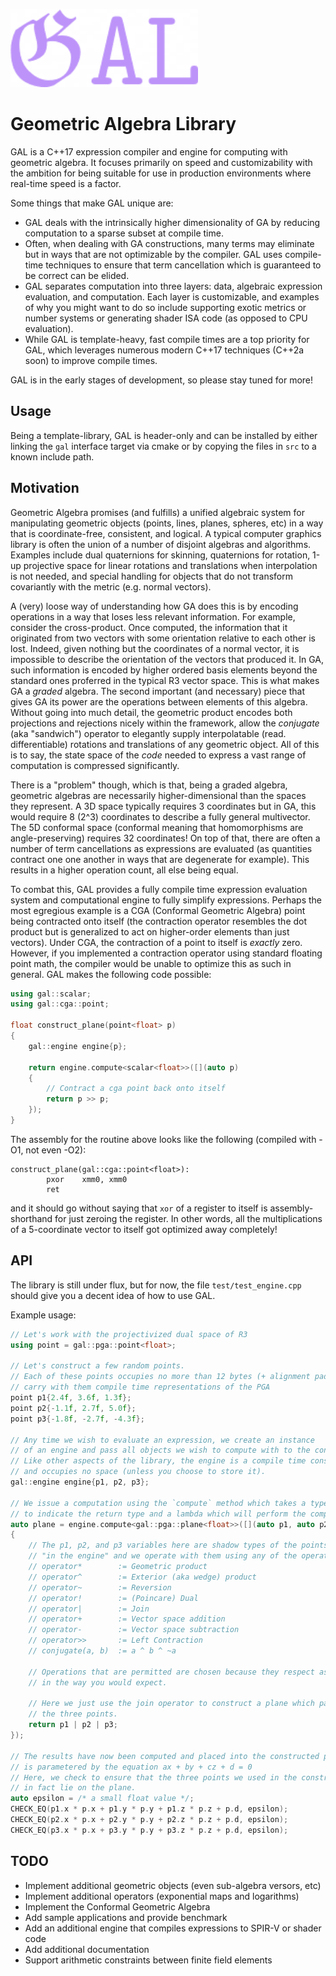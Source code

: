 
<p align="left">
    <img src="./doc/logo.png" alt="GAL" width="300">
</p>

# Geometric Algebra Library

GAL is a C++17 expression compiler and engine for computing with geometric algebra. It focuses primarily on speed and customizability with the ambition for being suitable for use in production environments where real-time speed is a factor.

Some things that make GAL unique are:

- GAL deals with the intrinsically higher dimensionality of GA by reducing computation to a sparse subset at compile time.
- Often, when dealing with GA constructions, many terms may eliminate but in ways that are not optimizable by the compiler. GAL uses compile-time techniques to ensure that term cancellation which is guaranteed to be correct can be elided.
- GAL separates computation into three layers: data, algebraic expression evaluation, and computation. Each layer is customizable, and examples of why you might want to do so include supporting exotic metrics or number systems or generating shader ISA code (as opposed to CPU evaluation).
- While GAL is template-heavy, fast compile times are a top priority for GAL, which leverages numerous modern C++17 techniques (C++2a soon) to improve compile times.

GAL is in the early stages of development, so please stay tuned for more!

## Usage

Being a template-library, GAL is header-only and can be installed by either linking the `gal` interface target via cmake or by copying the files in `src` to a known include path.

## Motivation

Geometric Algebra promises (and fulfills) a unified algebraic system for manipulating geometric objects
(points, lines, planes, spheres, etc) in a way that is coordinate-free, consistent, and logical. A
typical computer graphics library is often the union of a number of disjoint algebras and algorithms.
Examples include dual quaternions for skinning, quaternions for rotation, 1-up projective space for linear
rotations and translations when interpolation is not needed, and special handling for objects that do not
transform covariantly with the metric (e.g. normal vectors).

A (very) loose way of understanding how GA does this is by encoding operations in a way that loses less
relevant information. For example, consider the cross-product. Once computed, the information that it
originated from two vectors with some orientation relative to each other is lost. Indeed, given nothing
but the coordinates of a normal vector, it is impossible to describe the orientation of the vectors that
produced it. In GA, such information is encoded by higher ordered basis elements beyond the standard ones
proferred in the typical R3 vector space. This is what makes GA a *graded* algebra. The second important
(and necessary) piece that gives GA its power are the operations between elements of this algebra. Without
going into much detail, the geometric product encodes both projections and rejections nicely within the
framework, allow the *conjugate* (aka "sandwich") operator to elegantly supply interpolatable (read.
differentiable) rotations and translations of any geometric object. All of this is to say, the state
space of the *code* needed to express a vast range of computation is compressed significantly.

There is a "problem" though, which is that, being a graded algebra, geometric algebras are necessarily
higher-dimensional than the spaces they represent. A 3D space typically requires 3 coordinates but in GA,
this would require 8 (2^3) coordinates to describe a fully general multivector. The 5D conformal space
(conformal meaning that homomorphisms are angle-preserving) requires 32 coordinates! On top of that,
there are often a number of term cancellations as expressions are evaluated (as quantities contract one
one another in ways that are degenerate for example). This results in a higher operation count, all else
being equal.

To combat this, GAL provides a fully compile time expression evaluation system and computational engine
to fully simplify expressions. Perhaps the most egregious example is a CGA (Conformal Geometric Algebra)
point being contracted onto itself (the contraction operator resembles the dot product but is generalized
to act on higher-order elements than just vectors). Under CGA, the contraction of a point to itself is
*exactly* zero. However, if you implemented a contraction operator using standard floating point math,
the compiler would be unable to optimize this as such in general. GAL makes the following code possible:

```c++
using gal::scalar;
using gal::cga::point;

float construct_plane(point<float> p)
{
    gal::engine engine{p};

    return engine.compute<scalar<float>>([](auto p)
    {
        // Contract a cga point back onto itself
        return p >> p;
    });
}
```

The assembly for the routine above looks like the following (compiled with -O1, not even -O2):

```assembly
construct_plane(gal::cga::point<float>):
        pxor    xmm0, xmm0
        ret
```

and it should go without saying that `xor` of a register to itself is assembly-shorthand for just zeroing
the register. In other words, all the multiplications of a 5-coordinate vector to itself got optimized away
completely!

## API

The library is still under flux, but for now, the file `test/test_engine.cpp` should give you a decent idea of how to use GAL.

Example usage:

```c++
// Let's work with the projectivized dual space of R3
using point = gal::pga::point<float>;

// Let's construct a few random points.
// Each of these points occupies no more than 12 bytes (+ alignment padding) but
// carry with them compile time representations of the PGA
point p1{2.4f, 3.6f, 1.3f};
point p2{-1.1f, 2.7f, 5.0f};
point p3{-1.8f, -2.7f, -4.3f};

// Any time we wish to evaluate an expression, we create an instance
// of an engine and pass all objects we wish to compute with to the constructor.
// Like other aspects of the library, the engine is a compile time construct
// and occupies no space (unless you choose to store it).
gal::engine engine{p1, p2, p3};

// We issue a computation using the `compute` method which takes a type parameter
// to indicate the return type and a lambda which will perform the computation.
auto plane = engine.compute<gal::pga::plane<float>>([](auto p1, auto p2, auto p3)
{
    // The p1, p2, and p3 variables here are shadow types of the points residing
    // "in the engine" and we operate with them using any of the operations:
    // operator*        := Geometric product
    // operator^        := Exterior (aka wedge) product
    // operator~        := Reversion
    // operator!        := (Poincare) Dual
    // operator|        := Join
    // operator+        := Vector space addition
    // operator-        := Vector space subtraction
    // operator>>       := Left Contraction
    // conjugate(a, b)  := a ^ b ^ ~a

    // Operations that are permitted are chosen because they respect associativity
    // in the way you would expect.

    // Here we just use the join operator to construct a plane which passes through
    // the three points.
    return p1 | p2 | p3;
});

// The results have now been computed and placed into the constructed plane which
// is parametered by the equation ax + by + cz + d = 0
// Here, we check to ensure that the three points we used in the construction do
// in fact lie on the plane.
auto epsilon = /* a small float value */;
CHECK_EQ(p1.x * p.x + p1.y * p.y + p1.z * p.z + p.d, epsilon);
CHECK_EQ(p2.x * p.x + p2.y * p.y + p2.z * p.z + p.d, epsilon);
CHECK_EQ(p3.x * p.x + p3.y * p.y + p3.z * p.z + p.d, epsilon);
```


## TODO

- Implement additional geometric objects (even sub-algebra versors, etc)
- Implement additional operators (exponential maps and logarithms)
- Implement the Conformal Geometric Algebra
- Add sample applications and provide benchmark
- Add an additional engine that compiles expressions to SPIR-V or shader code
- Add additional documentation
- Support arithmetic constraints between finite field elements